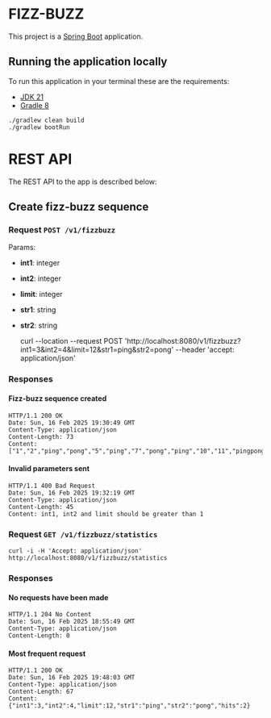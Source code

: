 # FIZZ-BUZZ

This project is a [Spring Boot](http://projects.spring.io/spring-boot/) application.

## Running the application locally
To run this application in your terminal these are the requirements:
- [JDK 21](https://www.oracle.com/java/technologies/javase/jdk21-archive-downloads.html)
- [Gradle 8](https://gradle.org/install/)

```shell
./gradlew clean build
./gradlew bootRun
```

# REST API

The REST API to the app is described below:

## Create fizz-buzz sequence
### Request `POST /v1/fizzbuzz`
Params:
 - **int1**: integer
 - **int2**: integer
 - **limit**: integer
 - **str1**: string
 - **str2**: string


    curl --location --request POST 'http://localhost:8080/v1/fizzbuzz?int1=3&int2=4&limit=12&str1=ping&str2=pong' --header 'accept: application/json'

### Responses

#### Fizz-buzz sequence created

    HTTP/1.1 200 OK
    Date: Sun, 16 Feb 2025 19:30:49 GMT
    Content-Type: application/json
    Content-Length: 73
    Content: ["1","2","ping","pong","5","ping","7","pong","ping","10","11","pingpong"]

#### Invalid parameters sent

    HTTP/1.1 400 Bad Request
    Date: Sun, 16 Feb 2025 19:32:19 GMT
    Content-Type: application/json
    Content-Length: 45
    Content: int1, int2 and limit should be greater than 1

### Request `GET /v1/fizzbuzz/statistics`

    curl -i -H 'Accept: application/json' http://localhost:8080/v1/fizzbuzz/statistics

### Responses

#### No requests have been made

    HTTP/1.1 204 No Content
    Date: Sun, 16 Feb 2025 18:55:49 GMT
    Content-Type: application/json
    Content-Length: 0

#### Most frequent request
    HTTP/1.1 200 OK
    Date: Sun, 16 Feb 2025 19:48:03 GMT
    Content-Type: application/json
    Content-Length: 67
    Content: {"int1":3,"int2":4,"limit":12,"str1":"ping","str2":"pong","hits":2}
